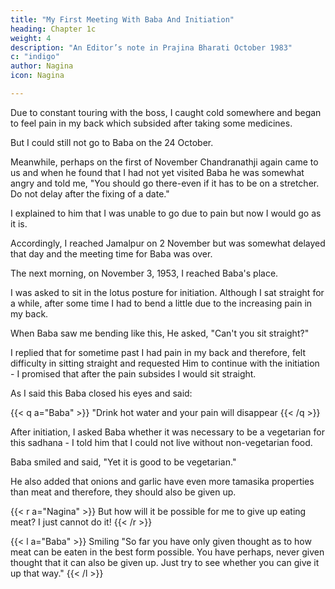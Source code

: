 ```yaml
---
title: "My First Meeting With Baba And Initiation"
heading: Chapter 1c
weight: 4
description: "An Editor’s note in Prajina Bharati October 1983"
c: "indigo"
author: Nagina
icon: Nagina

---
```




Due to constant touring with the boss, I caught cold somewhere and began to feel pain in my back which subsided after taking some medicines. 

But I could still not go to Baba on the 24 October.

Meanwhile, perhaps on the first of November Chandranathji again came to us and when he found that I had not yet visited Baba he was somewhat angry and told me, "You should go there-even if it has to be on a stretcher. Do not delay after the fixing of a date." 

I explained to him that I was unable to go due to pain but now I would go as it is.

Accordingly, I reached Jamalpur on 2 November but was somewhat delayed that day and the meeting time for Baba was over. 

The next morning, on November 3, 1953, I reached Baba's place. 

<!--  at the appointed time. This was my first chance to meetHim, but I saw with wonder that it was the same divine and effulgent face that I had
seen in my vision some days before. 

I bowed to him most reverently.  -->

<!-- Thereafter there was a small drama of introduction . I say ‘drama’, because I know that Baba is ‘trikala jinanii’ or the knower of the past present and future of all
entities, as I had already experienced, yet He asked me for my name and went through
the formalities with me. I introduced myself formally and answered a few questions,
and thereafter the intiation began. -->

I was asked to sit in the lotus posture for initiation. Although I sat straight for a while, after some time I had to bend a little due to the increasing pain in my back.

When Baba saw me bending like this, He asked, "Can't you sit straight?"

I replied that for sometime past I had pain in my back and therefore, felt difficulty in sitting straight and requested Him to continue with the initiation - I promised that after the pain subsides I would sit straight.

As I said this Baba closed his eyes and said:

{{< q a="Baba" >}}
"Drink hot water and your pain will disappear
{{< /q >}}


After initiation, I asked Baba whether it was necessary to be a vegetarian for this sadhana - I told him that I could not live without non-vegetarian food.

Baba smiled and said, "Yet it is good to be vegetarian." 

He also added that onions and garlic have even more tamasika properties than meat and therefore, they should also be given up.

{{< r a="Nagina" >}}
But how will it be possible for me to give up eating meat? I just cannot do it!
{{< /r >}}

{{< l a="Baba" >}}
Smiling "So far you have only given thought as to how meat can be eaten in the best form possible. You have perhaps, never given thought that it can also be given up. Just try to see whether you can give it up that way."
{{< /l >}}
